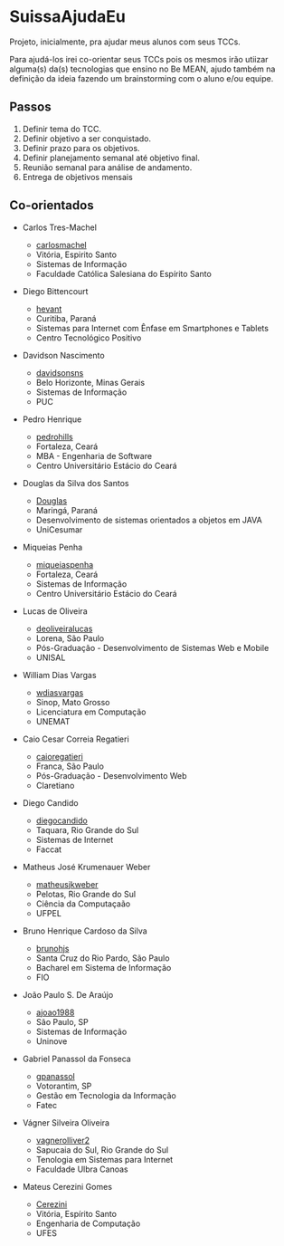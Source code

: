 # SuissaAjudaEu

Projeto, inicialmente, pra ajudar meus alunos com seus TCCs.

Para ajudá-los irei co-orientar seus TCCs pois os mesmos irão utiizar alguma(s) da(s) tecnologias que ensino no Be MEAN, ajudo também na definição da ideia fazendo um brainstorming com o aluno e/ou equipe.

## Passos

1. Definir tema do TCC.
2. Definir objetivo a ser conquistado.
3. Definir prazo para os objetivos.
4. Definir planejamento semanal até objetivo final.
5. Reunião semanal para análise de andamento.
6. Entrega de objetivos mensais


## Co-orientados

- Carlos Tres-Machel
  - [carlosmachel](https://github.com/carlosmachel)
  - Vitória, Espirito Santo
  - Sistemas de Informação
  - Faculdade Católica Salesiana do Espírito Santo
- Diego Bittencourt
  - [hevant](https://github.com/hevant)
  - Curitiba, Paraná
  - Sistemas para Internet com Ênfase em Smartphones e Tablets
  - Centro Tecnológico Positivo
- Davidson Nascimento
  - [davidsonsns](https://github.com/davidsonsns)
  - Belo Horizonte, Minas Gerais
  - Sistemas de Informação
  - PUC
- Pedro Henrique
  - [pedrohills](https://github.com/pedrohills)
  - Fortaleza, Ceará
  - MBA - Engenharia de Software
  - Centro Universitário Estácio do Ceará
- Douglas da Silva dos Santos
  - [Douglas](https://github.com/dougss10)
  - Maringá, Paraná
  - Desenvolvimento de sistemas orientados a objetos em JAVA
  - UniCesumar
- Miqueias Penha
  - [miqueiaspenha](https://github.com/miqueiaspenha)
  - Fortaleza, Ceará
  - Sistemas de Informação
  - Centro Universitário Estácio do Ceará
- Lucas de Oliveira
  - [deoliveiralucas](https://github.com/deoliveiralucas)
  - Lorena, São Paulo
  - Pós-Graduação - Desenvolvimento de Sistemas Web e Mobile
  - UNISAL
- William Dias Vargas
  - [wdiasvargas](https://github.com/wdiasvargas)
  - Sinop, Mato Grosso
  - Licenciatura em Computação
  - UNEMAT
- Caio Cesar Correia Regatieri
  - [caioregatieri](https://github.com/caioregatieri)
  - Franca, São Paulo
  - Pós-Graduação - Desenvolvimento Web
  - Claretiano
- Diego Candido
  - [diegocandido](https://github.com/diegocandido)
  - Taquara, Rio Grande do Sul
  - Sistemas de Internet
  - Faccat
- Matheus José Krumenauer Weber
  - [matheusjkweber](https://github.com/matheusjkweber)
  - Pelotas, Rio Grande do Sul
  - Ciência da Computaçaão
  - UFPEL
- Bruno Henrique Cardoso da Silva
  - [brunohjs](https://github.com/bruunohjs)
  - Santa Cruz do Rio Pardo, São Paulo
  - Bacharel em Sistema de Informação
  - FIO
- João Paulo S. De Araújo
  - [ajoao1988](https://github.com/ajoao88)
  - São Paulo, SP
  - Sistemas de Informação
  - Uninove
- Gabriel Panassol da Fonseca
  - [gpanassol](https://github.com/gpanassol)
  - Votorantim, SP
  - Gestão em Tecnologia da Informação
  - Fatec

- Vágner Silveira Oliveira
  - [vagnerolliver2](https://github.com/vagnerolliver2)
  - Sapucaia do Sul, Rio Grande do Sul
  - Tenologia em Sistemas para Internet
  - Faculdade Ulbra Canoas
- Mateus Cerezini Gomes
  - [Cerezini](https://github.com/Cerezini)
  - Vitória, Espírito Santo
  - Engenharia de Computação
  - UFES